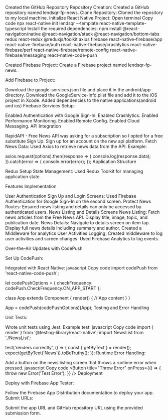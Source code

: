 Created the GitHub Repository
Repository Creation: Created a GitHub repository named lendsqr-fp-news.
Clone Repository: Cloned the repository to my local machine.
Initialize React Native Project:
Open terminal
Copy code
npx react-native init lendsqr --template react-native-template-typescript
Install the required dependencies:
npm install @react-navigation/native @react-navigation/stack @react-navigation/bottom-tabs redux react-redux @reduxjs/toolkit axios firebase react-native-firebase/app react-native-firebase/auth react-native-firebase/crashlytics react-native-firebase/perf react-native-firebase/remote-config react-native-firebase/messaging react-native-code-push


Created Firebase Project: Create a Firebase project named lendsqr-fp-news.

Add Firebase to Project:

Download the google-services.json file and place it in the android/app directory.
Download the GoogleService-Info.plist file and add it to the iOS project in Xcode.
Added dependencies to the native applications(android and ios)
Firebase Services Setup:

Enabled Authentication with Google Sign-In.
Enabled Crashlytics.
Enabled Performance Monitoring.
Enabled Remote Config.
Enabled Cloud Messaging.
API Integration

RapidAPI - Free News API was asking for a subscription so I opted for a free substitute
Sign Up: Sign up for an account on the new api platform.
Fetch News Data:
Used Axios to retrieve news data from the API.
Example:

axios.request(options).then(response => {
  console.log(response.data);
}).catch(error => {
  console.error(error);
});
Application Structure

Redux Setup
State Management: Used Redux Toolkit for managing application state.

Features Implementation

User Authentication
Sign Up and Login Screens:
Used Firebase Authentication for Google Sign-In on the second screen.
Protect News Routes: Ensured news listing and details can only be accessed by authenticated users.
News Listing and Details Screens
News Listing:
Fetch news articles from the Free News API.
Display title, image, topic, and publication date.
News Details:
Navigate to details screen on item tap.
Display full news details including summary and author.
Created a Middleware for analytics
User Activities Logging:
Created middleware to log user activities and screen changes.
Used Firebase Analytics to log events.

Over-the-Air Updates with CodePush

Set Up CodePush:

Integrated with React Native:
javascript
Copy code
import codePush from 'react-native-code-push';

let codePushOptions = { checkFrequency: codePush.CheckFrequency.ON_APP_START };

class App extends Component {
  render() {
    // App content
  }
}

App = codePush(codePushOptions)(App);
Testing and Error Handling

Unit Tests:

Wrote unit tests using Jest.
Example test:
javascript
Copy code
import { render } from '@testing-library/react-native';
import NewsList from './NewsList';

test('renders correctly', () => {
  const { getByText } = render(<NewsList />);
  expect(getByText('News')).toBeTruthy();
});
Runtime Error Handling:

Add a button on the news listing screen that throws a runtime error when pressed.
javascript
Copy code
<Button title="Throw Error" onPress={() => { throw new Error('Test Error'); }} />
Deployment

Deploy with Firebase App Tester:

Follow the Firebase App Distribution documentation to deploy your app.
Submit URLs:

Submit the app URL and GitHub repository URL using the provided submission form.
